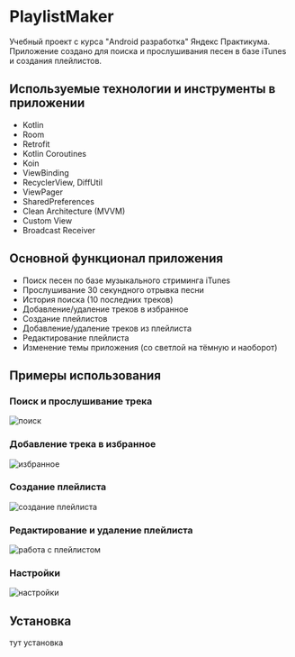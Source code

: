# PlaylistMaker
Учебный проект с курса "Android разработка" Яндекс Практикума. Приложение создано для поиска и прослушивания песен в базе iTunes и создания плейлистов. 

## Используемые технологии и инструменты в приложении
- Kotlin
- Room
- Retrofit
- Kotlin Coroutines
- Koin
- ViewBinding
- RecyclerView, DiffUtil
- ViewPager
- SharedPreferences
- Clean Architecture (MVVM)
- Custom View
- Broadcast Receiver

## Основной функционал приложения
- Поиск песен по базе музыкального стриминга iTunes
- Прослушивание 30 секундного отрывка песни
- История поиска (10 последних треков)
- Добавление/удаление треков в избранное
- Создание плейлистов
- Добавление/удаление треков из плейлиста
- Редактирование плейлиста
- Изменение темы приложения (со светлой на тёмную и наоборот)

## Примеры использования

### Поиск и прослушивание трека
<img src="https://github.com/zhek1chan/PlaylistMaker/blob/dev/example_gifs/search.gif" alt="поиск">

### Добавление трека в избранное
<img src="https://github.com/zhek1chan/PlaylistMaker/blob/dev/example_gifs/favs.gif" alt="избранное">

### Создание плейлиста
<img src="https://github.com/zhek1chan/PlaylistMaker/blob/dev/example_gifs/new_playlist.gif" alt="создание плейлиста">

### Редактирование и удаление плейлиста
<img src="https://github.com/zhek1chan/PlaylistMaker/blob/dev/example_gifs/work_with_playlist.gif" alt="работа с плейлистом">

### Настройки
<img src="https://github.com/zhek1chan/PlaylistMaker/blob/dev/example_gifs/settings.gif" alt="настройки">

## Установка
тут установка

